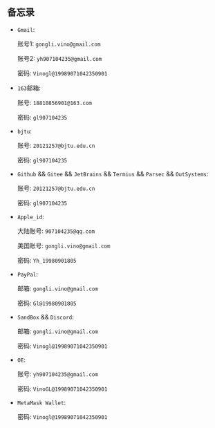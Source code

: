 ## 备忘录
	
* `Gmail`:

	账号1: `gongli.vino@gmail.com`
	
	账号2: `yh907104235@gmail.com`
	
	密码: `Vinogl@19989071042350901`

* `163`邮箱:

	账号: `18810856901@163.com`
	
	密码: `gl907104235`
	
* `bjtu`:

	账号: `20121257@bjtu.edu.cn`
	
	密码: `gl907104235`

* `Github` && `Gitee` && `JetBrains` && `Termius` && `Parsec` && `OutSystems`:

	账号: `20121257@bjtu.edu.cn`

	密码: `gl907104235`

* `Apple_id`:

	大陆账号: `907104235@qq.com`
	
	美国账号: `gongli.vino@gmail.com`

	密码: `Yh_19980901805`

* `PayPal`:

	邮箱: `gongli.vino@gmail.com`

	密码: `Gl@19980901805`

	
* `SandBox` && `Discord`:

	邮箱: `gongli.vino@gmail.com`
	
	密码: `Vinogl@19989071042350901`

* `OE`:

	账号: `yh907104235@gmail.com`

	密码: `VinoGL@19989071042350901`

* `MetaMask Wallet`:

	密码: `Vinogl@19989071042350901`
